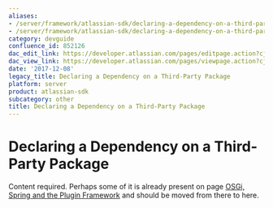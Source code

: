 ```yaml
---
aliases:
- /server/framework/atlassian-sdk/declaring-a-dependency-on-a-third-party-package-852126.html
- /server/framework/atlassian-sdk/declaring-a-dependency-on-a-third-party-package-852126.md
category: devguide
confluence_id: 852126
dac_edit_link: https://developer.atlassian.com/pages/editpage.action?cjm=wozere&pageId=852126
dac_view_link: https://developer.atlassian.com/pages/viewpage.action?cjm=wozere&pageId=852126
date: '2017-12-08'
legacy_title: Declaring a Dependency on a Third-Party Package
platform: server
product: atlassian-sdk
subcategory: other
title: Declaring a Dependency on a Third-Party Package
---
```

# Declaring a Dependency on a Third-Party Package

Content required. Perhaps some of it is already present on page [OSGi, Spring and the Plugin Framework](/server/framework/atlassian-sdk/osgi-spring-and-the-plugin-framework) and should be moved from there to here.
